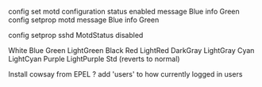 config set motd configuration status enabled message Blue info Green
config setprop motd message Blue info Green

config setprop sshd MotdStatus disabled

White
Blue
Green
LightGreen
Black
Red
LightRed
DarkGray
LightGray
Cyan
LightCyan
Purple
LightPurple
Std (reverts to normal)

Install cowsay from EPEL ?
add 'users' to how currently logged in users
